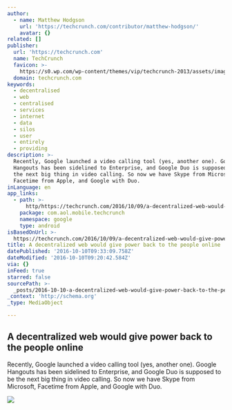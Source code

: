 ```yaml
---
author:
  - name: Matthew Hodgson
    url: 'https://techcrunch.com/contributor/matthew-hodgson/'
    avatar: {}
related: []
publisher:
  url: 'https://techcrunch.com'
  name: TechCrunch
  favicon: >-
    https://s0.wp.com/wp-content/themes/vip/techcrunch-2013/assets/images/favicon.ico
  domain: techcrunch.com
keywords:
  - decentralised
  - web
  - centralised
  - services
  - internet
  - data
  - silos
  - user
  - entirely
  - providing
description: >-
  Recently, Google launched a video calling tool (yes, another one). Google
  Hangouts has been sidelined to Enterprise, and Google Duo is supposed to be
  the next big thing in video calling. So now we have Skype from Microsoft,
  Facetime from Apple, and Google with Duo.
inLanguage: en
app_links:
  - path: >-
      http/https://techcrunch.com/2016/10/09/a-decentralized-web-would-give-power-back-to-the-people-online/
    package: com.aol.mobile.techcrunch
    namespace: google
    type: android
isBasedOnUrl: >-
  https://techcrunch.com/2016/10/09/a-decentralized-web-would-give-power-back-to-the-people-online/
title: A decentralized web would give power back to the people online
datePublished: '2016-10-10T09:33:09.758Z'
dateModified: '2016-10-10T09:20:42.584Z'
via: {}
inFeed: true
starred: false
sourcePath: >-
  _posts/2016-10-10-a-decentralized-web-would-give-power-back-to-the-people-onli.md
_context: 'http://schema.org'
_type: MediaObject

---
```

<article style=""><h1>A decentralized web would give power back to the people online</h1><p>Recently, Google launched a video calling tool (yes, another one). Google Hangouts has been sidelined to Enterprise, and Google Duo is supposed to be the next big thing in video calling. So now we have Skype from Microsoft, Facetime from Apple, and Google with Duo.</p><img src="https://tctechcrunch2011.files.wordpress.com/2016/08/gettyimages-588616024.jpg?w=764&amp;h=400&amp;crop=1" /></article>